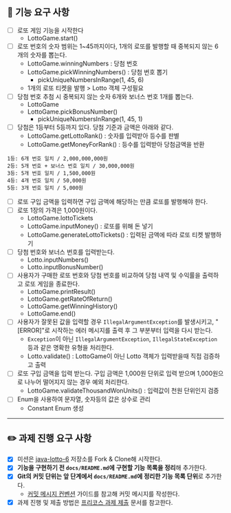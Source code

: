 ## 🚀 기능 요구 사항

- [ ] 로또 게임 기능을 시작한다
    - LottoGame.start()
- [ ] 로또 번호의 숫자 범위는 1~45까지이다, 1개의 로또를 발행할 때 중복되지 않는 6개의 숫자를 뽑는다.
    - LottoGame.winningNumbers : 당첨 번호
    - LottoGame.pickWinningNumbers() : 당첨 번호 뽑기
        - pickUniqueNumbersInRange(1, 45, 6)
    - 1개의 로또 티켓을 발행 > Lotto 객체 구성필요
- [ ] 당첨 번호 추첨 시 중복되지 않는 숫자 6개와 보너스 번호 1개를 뽑는다.
    - LottoGame
    - LottoGame.pickBonusNumber()
        - pickUniqueNumbersInRange(1, 45, 1)
- [ ] 당첨은 1등부터 5등까지 있다. 당첨 기준과 금액은 아래와 같다.
    - LottoGame.getLottoRank() : 숫자를 입력받아 등수를 판별
    - LottoGame.getMoneyForRank() : 등수를 입력받아 당첨금액을 반환

```
1등: 6개 번호 일치 / 2,000,000,000원
2등: 5개 번호 + 보너스 번호 일치 / 30,000,000원
3등: 5개 번호 일치 / 1,500,000원
4등: 4개 번호 일치 / 50,000원
5등: 3개 번호 일치 / 5,000원
```

- [ ] 로또 구입 금액을 입력하면 구입 금액에 해당하는 만큼 로또를 발행해야 한다.
- [ ] 로또 1장의 가격은 1,000원이다.
    - LottoGame.lottoTickets<Lotto>
    - LottoGame.inputMoney() : 로또를 위해 돈 넣기
    - LottoGame.generateLottoTickets() : 입력된 금액에 따라 로또 티켓 발행하기
- [ ] 당첨 번호와 보너스 번호를 입력받는다.
    - Lotto.inputNumbers()
    - Lotto.inputBonusNumber()
- [ ] 사용자가 구매한 로또 번호와 당첨 번호를 비교하여 당첨 내역 및 수익률을 출력하고 로또 게임을 종료한다.
    - LottoGame.printResult()
    - LottoGame.getRateOfReturn()
    - LottoGame.getWinningHistory()
    - LottoGame.end()
- [ ] 사용자가 잘못된 값을 입력할 경우 `IllegalArgumentException`를 발생시키고, "[ERROR]"로 시작하는 에러 메시지를 출력 후 그 부분부터 입력을 다시 받는다.
    - `Exception`이 아닌 `IllegalArgumentException`, `IllegalStateException` 등과 같은 명확한 유형을 처리한다.
    - Lotto.validate() : LottoGame이 아닌 Lotto 객체가 입력받을때 직접 검증하고 출력
- [ ] 로또 구입 금액을 입력 받는다. 구입 금액은 1,000원 단위로 입력 받으며 1,000원으로 나누어 떨어지지 않는 경우 예외 처리한다.
    - LottoGame.validateThousandWonUnits() : 입력값이 천원 단위인지 검증
- [ ] Enum을 사용하여 문자열, 숫자등의 값은 상수로 관리
    - Constant Enum 생성

---

## ✏️ 과제 진행 요구 사항

- [x] 미션은 [java-lotto-6](https://github.com/woowacourse-precourse/java-lotto-6) 저장소를 Fork & Clone해 시작한다.
- [x] **기능을 구현하기 전 `docs/README.md`에 구현할 기능 목록을 정리**해 추가한다.
- [x] **Git의 커밋 단위는 앞 단계에서 `docs/README.md`에 정리한 기능 목록 단위**로 추가한다.
    - [커밋 메시지 컨벤션](https://gist.github.com/stephenparish/9941e89d80e2bc58a153) 가이드를 참고해 커밋 메시지를 작성한다.
- [x] 과제 진행 및 제출 방법은 [프리코스 과제 제출](https://github.com/woowacourse/woowacourse-docs/tree/master/precourse) 문서를 참고한다.